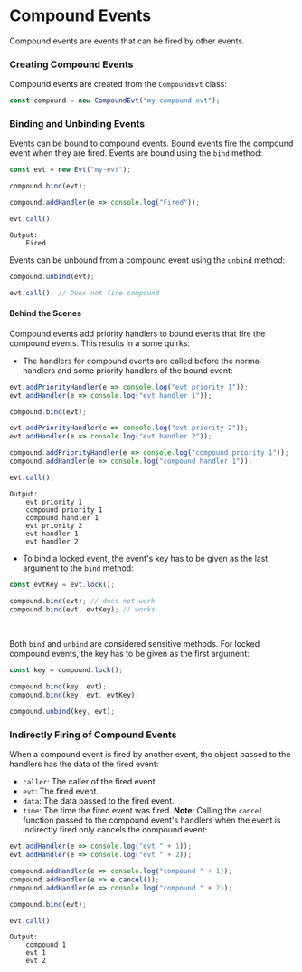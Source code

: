 # Compound Events
Compound events are events that can be fired by other events.

### Creating Compound Events
Compound events are created from the `CompoundEvt` class:
```js
const compound = new CompoundEvt("my-compound-evt");
```
### Binding and Unbinding Events
Events can be bound to compound events. Bound events fire the compound event when they are fired. Events are bound using the `bind` method:
```js
const evt = new Evt("my-evt");

compound.bind(evt);

compound.addHandler(e => console.log("Fired"));

evt.call();
```
```
Output:
    Fired
```
Events can be unbound from a compound event using the `unbind` method:
```js
compound.unbind(evt);

evt.call(); // Does not fire compound
```
#### Behind the Scenes
Compound events add priority handlers to bound events that fire the compound events. This results in a some quirks:
* The handlers for compound events are called before the normal handlers and some priority handlers of the bound event:
```js
evt.addPriorityHandler(e => console.log("evt priority 1"));
evt.addHandler(e => console.log("evt handler 1"));

compound.bind(evt);

evt.addPriorityHandler(e => console.log("evt priority 2"));
evt.addHandler(e => console.log("evt handler 2"));

compound.addPriorityHandler(e => console.log("compound priority 1"));
compound.addHandler(e => console.log("compound handler 1"));

evt.call();
```
```
Output:
    evt priority 1
    compound priority 1
    compound handler 1
    evt priority 2
    evt handler 1
    evt handler 2
```
* To bind a locked event, the event's key has to be given as the last argument to the `bind` method:
```js
const evtKey = evt.lock();

compound.bind(evt); // does not work
compound.bind(evt, evtKey); // works
```

<br/>

Both `bind` and `unbind` are considered sensitive methods. For locked compound events, the key has to be given as the first argument:
```js
const key = compound.lock();

compound.bind(key, evt);
compound.bind(key, evt, evtKey);

compound.unbind(key, evt);
```
### Indirectly Firing of Compound Events
When a compound event is fired by another event, the object passed to the handlers has the data of the fired event:
* `caller`: The caller of the fired event.
* `evt`: The fired event.
* `data`: The data passed to the fired event.
* `time`: The time the fired event was fired.
**Note**: Calling the `cancel` function passed to the compound event's handlers when the event is indirectly fired only cancels the compound event:
```js
evt.addHandler(e => console.log("evt " + 1));
evt.addHandler(e => console.log("evt " + 2));

compound.addHandler(e => console.log("compound " + 1));
compound.addHandler(e => e.cancel());
compound.addHandler(e => console.log("compound " + 2));

compound.bind(evt);

evt.call();
```
```
Output:
    compound 1
    evt 1
    evt 2
```
